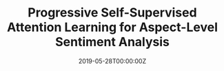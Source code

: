 ---
title: "Progressive Self-Supervised Attention Learning for Aspect-Level Sentiment Analysis"
authors:
- Jialong Tang
- Ziyao Lu
- Jinsong Su
- Yubin Ge
- Linfeng Song
- Le Sun
- Jiebo Luo
author_notes:
- "共同一作"
- "共同一作"
- "通讯作者"
- 
- 
- 
- 
date: "2019-05-28T00:00:00Z"
publishDate: "2025-05-28T17:52:30+00:00"
publication_types: [信息抽取]
publication: "**In Proc. of ACL 2019.** (CCF-A类)"
---